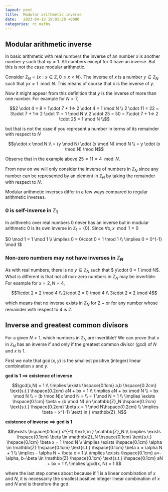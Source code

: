```yaml
---
layout: post
title:  Modular arithmetic inverse
date:   2023-04-13 19:01:20 +0000
categories: rc maths
---
```


## Modular arithmetic inverse

In basic arithmetic with real numbers the inverse of an number $x$ is another number $y$ such that $xy = 1$. All numbers except for 0 have an inverse. But this is not the case modular arithmetic. 

Consider $\mathbb{Z}_N = \{x: x \in \mathbb{Z}, 0 \leq x \lt N\}$. The inverse of $x$ is a number $y \in \mathbb{Z}_N$ such that $yx = 1 \mod N$. This means of course that $x$ is the inverse of $y$. 

Now it might appear from this definition that $y$ is the inverse of more than one number. For example for $N=7$,

$$2 \cdot 4 = 8 = 1\cdot 7 + 1=> 2 \cdot 4 = 1 \mod N \\
2 \cdot 11 = 22 = 3\cdot 7 + 1=> 2 \cdot 11 = 1 \mod N \\
2 \cdot 25 = 50 = 7\cdot 7 + 1=> 2 \cdot 25 = 1 \mod N \\$$

but that is not the case if you represent a number in terms of its remainder with respect to $N$

$$y\cdot x \mod N \\
= (y \mod N) \cdot (x \mod N) \mod N \\
= y \cdot (x \mod N) \mod N$$

Observe that in the example above $25 = 11 = 4 \mod N$.

From now on we will only consider the inverse of numbers in $\mathbb{Z}_N$ since any number can be represented by an element in $\mathbb{Z}_N$ by taking the remainder with respect to $N$.

Modular arithmetic inverses differ in a few ways compared to regular arithmetic inverses. 

### $0$ is self-inverse in $\mathbb{Z}_1$
In arithmetic over real numbers 0 never has an inverse but in modular arithmetic 0 is its own inverse in $\mathbb{Z}_1 = \{0\}$. Since $\forall x, x \mod 1 = 0$

$0 \mod 1 = 1 \mod 1 \\ \implies 0 = 0\cdot 0 = 1 \mod 1 \\
\implies 0 = 0^{-1} \mod 1$

### Non-zero numbers may not have inverses in $\mathbb{Z}_N$
As with real numbers, there is no $y \in \mathbb{Z}_N$ such that $ y\cdot 0 = 1 \mod N$. What is different is that not all non-zero numbers in $Z_N$ may be invertible. For example for $x = 2, N=4$,

$$1\cdot 2 = 2 \mod 4 \\
2\cdot 2 = 0 \mod 4 \\
3\cdot 2 = 2 \mod 4$$

which means that no inverse exists in $\mathbb{Z}_N$ for 2 $-$ or for any number whose remainder with respect to 4 is 2.

## Inverse and greatest common divisors

For a given $N>1$, which numbers in $\mathbb{Z}_N$ are invertible? We can prove that $x$ in $\mathbb{Z}_N$ has an inverse if and only if the greatest common divisor (gcd) of $N$ and $x$ is 1.

First we note that $\gcd(x,y)$ is the smallest positive (integer) linear combination $x$ and $y$. 

**gcd is 1 $\implies$ existence of inverse**

$$\gcd(x,N) = 1 \\
\implies \exists \hspace{0.1cm} a,b \hspace{0.2cm} \text{s.t.} \hspace{0.2cm} aN + bx = 1
\\ \implies aN + bx \mod N 
\\ = bx \mod N 
\\ = (b \mod N)x \mod N = 
\\ = 1 \mod N = 1
\\ \implies \exists \hspace{0.1cm} \beta = (b \mod N) \in \mathbb{Z}_N  \hspace{0.2cm} \text{s.t.} \hspace{0.2cm}  \beta x = 1 \mod N\hspace{0.2cm} 
\\ \implies \beta = x^{-1} \text{ in } \mathbb{Z}_N$$


**existence of inverse $\implies$ gcd is 1**

$$\exists \hspace{0.1cm} x^{-1} \text{ in } \mathbb{Z}_N \\
\implies \exists \hspace{0.1cm} \beta \in \mathbb{Z}_N \hspace{0.1cm} \text{s.t.} \hspace{0.1cm} \beta x = 1 \mod 
N
\\ \implies \exists \hspace{0.1cm} \alpha \in \mathbb{Z} \hspace{0.1cm} \text{s.t.} \hspace{0.1cm} \beta x = \alpha N + 1
\\ \implies - \alpha N + \beta x  = 1
\\ \implies \exists \hspace{0.1cm} a=-\alpha, b=\beta \in \mathbb{Z} \hspace{0.1cm} \text{s.t.} \hspace{0.1cm} aN + bx = 1
\\ \implies \gcd(x, N) = 1
$$

where the last step comes about because if 1 is a linear combination of $x$ and $N$, it is necessarily the smallest positive integer linear combination of $x$ and $N$ and is therefore the gcd.
